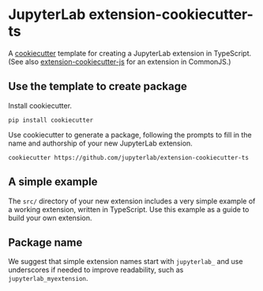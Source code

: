 # JupyterLab extension-cookiecutter-ts

A [cookiecutter](https://github.com/audreyr/cookiecutter) template for creating
a JupyterLab extension in TypeScript. (See also
[extension-cookiecutter-js](https://github.com/jupyterlab/extension-cookiecutter-js)
for an extension in CommonJS.)

## Use the template to create package

Install cookiecutter.

```
pip install cookiecutter
```

Use cookiecutter to generate a package, following the prompts to fill in the name and authorship of your new JupyterLab extension.

```
cookiecutter https://github.com/jupyterlab/extension-cookiecutter-ts
```

## A simple example

The ``src/`` directory of your new extension includes a very simple example of a working extension, written in TypeScript. Use this example as a guide to build your own extension.

## Package name

We suggest that simple extension names start with `jupyterlab_` and use underscores if needed to improve readability, such as `jupyterlab_myextension`.